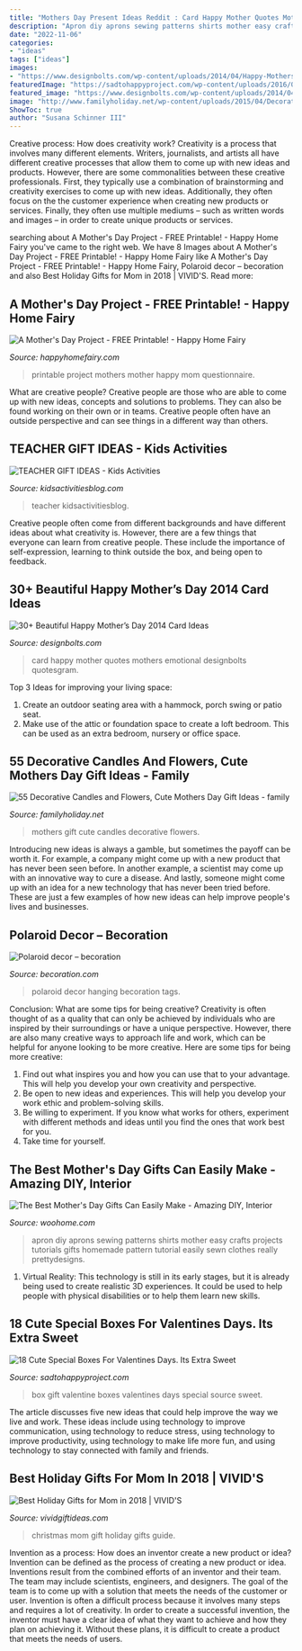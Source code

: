 ```yaml
---
title: "Mothers Day Present Ideas Reddit : Card Happy Mother Quotes Mothers Emotional Designbolts Quotesgram"
description: "Apron diy aprons sewing patterns shirts mother easy crafts projects tutorials gifts homemade pattern tutorial easily sewn clothes really prettydesigns"
date: "2022-11-06"
categories:
- "ideas"
tags: ["ideas"]
images:
- "https://www.designbolts.com/wp-content/uploads/2014/04/Happy-Mothers-day-quotes-card.jpg"
featuredImage: "https://sadtohappyproject.com/wp-content/uploads/2016/01/valentine-boxes-7.jpg"
featured_image: "https://www.designbolts.com/wp-content/uploads/2014/04/Happy-Mothers-day-quotes-card.jpg"
image: "http://www.familyholiday.net/wp-content/uploads/2015/04/Decorative-Candles-and-Flowers-Cute-Mothers-Day-Gift-Ideas-37.jpg"
ShowToc: true
author: "Susana Schinner III"
---
```



Creative process: How does creativity work?
Creativity is a process that involves many different elements. Writers, journalists, and artists all have different creative processes that allow them to come up with new ideas and products. However, there are some commonalities between these creative professionals. First, they typically use a combination of brainstorming and creativity exercises to come up with new ideas. Additionally, they often focus on the the customer experience when creating new products or services. Finally, they often use multiple mediums – such as written words and images – in order to create unique products or services.

	

		
searching about A Mother&#039;s Day Project - FREE Printable! - Happy Home Fairy you've came to the right web. We have 8 Images about A Mother&#039;s Day Project - FREE Printable! - Happy Home Fairy like A Mother&#039;s Day Project - FREE Printable! - Happy Home Fairy, Polaroid decor – becoration and also Best Holiday Gifts for Mom in 2018 | VIVID&#039;S. Read more:
		
    
## A Mother&#039;s Day Project - FREE Printable! - Happy Home Fairy

<img loading=lazy src="https://i1.wp.com/happyhomefairy.com/wp-content/uploads/2015/04/mothers-day-project-free-printable-all-about-my-mom-questionnaire-this-is-perfect.jpg?fit=2212%2C3318&amp;ssl=1" onerror="this.onerror=null;this.src='https://tse2.mm.bing.net/th?id=OIP.gdNPAHtGv8vFt9q_JlJSVwHaLH&amp;pid=15.1';" alt="A Mother&#039;s Day Project - FREE Printable! - Happy Home Fairy">

_Source: happyhomefairy.com_

>printable project mothers mother happy mom questionnaire. 

	

What are creative people?
Creative people are those who are able to come up with new ideas, concepts and solutions to problems. They can also be found working on their own or in teams. Creative people often have an outside perspective and can see things in a different way than others.

    
## TEACHER GIFT IDEAS - Kids Activities

<img loading=lazy src="https://s3-us-west-2.amazonaws.com/maven-user-photos/kidsactivities/parenting/N_OC8Lr14kWeIGLiNC4SHQ/sQBLcvEZzk-7xgkg2CAXig" onerror="this.onerror=null;this.src='https://tse3.mm.bing.net/th?id=OIP.Vh-BDyF3MLfURre4-L6BowHaLH&amp;pid=15.1';" alt="TEACHER GIFT IDEAS - Kids Activities">

_Source: kidsactivitiesblog.com_

>teacher kidsactivitiesblog. 

	

Creative people often come from different backgrounds and have different ideas about what creativity is. However, there are a few things that everyone can learn from creative people. These include the importance of self-expression, learning to think outside the box, and being open to feedback.

    
## 30+ Beautiful Happy Mother’s Day 2014 Card Ideas

<img loading=lazy src="https://www.designbolts.com/wp-content/uploads/2014/04/Happy-Mothers-day-quotes-card.jpg" onerror="this.onerror=null;this.src='https://tse2.mm.bing.net/th?id=OIP.WQJS-wvmHxmDmpivGzK_zwHaGD&amp;pid=15.1';" alt="30+ Beautiful Happy Mother’s Day 2014 Card Ideas">

_Source: designbolts.com_

>card happy mother quotes mothers emotional designbolts quotesgram. 

	

Top 3 Ideas for improving your living space:
1. Create an outdoor seating area with a hammock, porch swing or patio seat.
2. Make use of the attic or foundation space to create a loft bedroom. This can be used as an extra bedroom, nursery or office space.

    
## 55 Decorative Candles And Flowers, Cute Mothers Day Gift Ideas - Family

<img loading=lazy src="http://www.familyholiday.net/wp-content/uploads/2015/04/Decorative-Candles-and-Flowers-Cute-Mothers-Day-Gift-Ideas-37.jpg" onerror="this.onerror=null;this.src='https://tse3.mm.bing.net/th?id=OIP.ZH_LrvxIKfhWaWZlDt27PwHaJ4&amp;pid=15.1';" alt="55 Decorative Candles and Flowers, Cute Mothers Day Gift Ideas - family">

_Source: familyholiday.net_

>mothers gift cute candles decorative flowers. 

	

Introducing new ideas is always a gamble, but sometimes the payoff can be worth it. For example, a company might come up with a new product that has never been seen before. In another example, a scientist may come up with an innovative way to cure a disease. And lastly, someone might come up with an idea for a new technology that has never been tried before. These are just a few examples of how new ideas can help improve people's lives and businesses.

    
## Polaroid Decor – Becoration

<img loading=lazy src="https://becoration.com/wp-content/uploads/2015/03/pola-6.jpg" onerror="this.onerror=null;this.src='https://tse4.mm.bing.net/th?id=OIP.pjIvjXSvi2P6XSCTEFLssQHaJ3&amp;pid=15.1';" alt="Polaroid decor – becoration">

_Source: becoration.com_

>polaroid decor hanging becoration tags. 

	

Conclusion: What are some tips for being creative?
Creativity is often thought of as a quality that can only be achieved by individuals who are inspired by their surroundings or have a unique perspective. However, there are also many creative ways to approach life and work, which can be helpful for anyone looking to be more creative. Here are some tips for being more creative: 
1) Find out what inspires you and how you can use that to your advantage. This will help you develop your own creativity and perspective. 
2) Be open to new ideas and experiences. This will help you develop your work ethic and problem-solving skills. 
3) Be willing to experiment. If you know what works for others, experiment with different methods and ideas until you find the ones that work best for you. 
4) Take time for yourself.

    
## The Best Mother&#039;s Day Gifts Can Easily Make - Amazing DIY, Interior

<img loading=lazy src="http://www.woohome.com/wp-content/uploads/2016/05/DIY-mother-day-woohome-11.jpg" onerror="this.onerror=null;this.src='https://tse4.mm.bing.net/th?id=OIP.IhuxpgZmBgLzi9NdlFyHFwHaPJ&amp;pid=15.1';" alt="The Best Mother&#039;s Day Gifts Can Easily Make - Amazing DIY, Interior">

_Source: woohome.com_

>apron diy aprons sewing patterns shirts mother easy crafts projects tutorials gifts homemade pattern tutorial easily sewn clothes really prettydesigns. 

	

1. Virtual Reality: This technology is still in its early stages, but it is already being used to create realistic 3D experiences. It could be used to help people with physical disabilities or to help them learn new skills.

    
## 18 Cute Special Boxes For Valentines Days. Its Extra Sweet

<img loading=lazy src="https://sadtohappyproject.com/wp-content/uploads/2016/01/valentine-boxes-7.jpg" onerror="this.onerror=null;this.src='https://tse2.mm.bing.net/th?id=OIP.JpjnstdMn1fs-vyLl2pcMgHaNL&amp;pid=15.1';" alt="18 Cute Special Boxes For Valentines Days. Its Extra Sweet">

_Source: sadtohappyproject.com_

>box gift valentine boxes valentines days special source sweet. 

	

The article discusses five new ideas that could help improve the way we live and work. These ideas include using technology to improve communication, using technology to reduce stress, using technology to improve productivity, using technology to make life more fun, and using technology to stay connected with family and friends.

    
## Best Holiday Gifts For Mom In 2018 | VIVID&#039;S

<img loading=lazy src="https://cdn.vividgiftideas.com/wp-content/uploads/2016/10/christmas-gifts-for-mom.jpg" onerror="this.onerror=null;this.src='https://tse1.mm.bing.net/th?id=OIP.jpUn39ov8OmSTDibJXcTYwHaOR&amp;pid=15.1';" alt="Best Holiday Gifts for Mom in 2018 | VIVID&#039;S">

_Source: vividgiftideas.com_

>christmas mom gift holiday gifts guide. 

	

Invention as a process: How does an inventor create a new product or idea?
Invention can be defined as the process of creating a new product or idea. Inventions result from the combined efforts of an inventor and their team. The team may include scientists, engineers, and designers. The goal of the team is to come up with a solution that meets the needs of the customer or user.
Invention is often a difficult process because it involves many steps and requires a lot of creativity. In order to create a successful invention, the inventor must have a clear idea of what they want to achieve and how they plan on achieving it. Without these plans, it is difficult to create a product that meets the needs of users.

